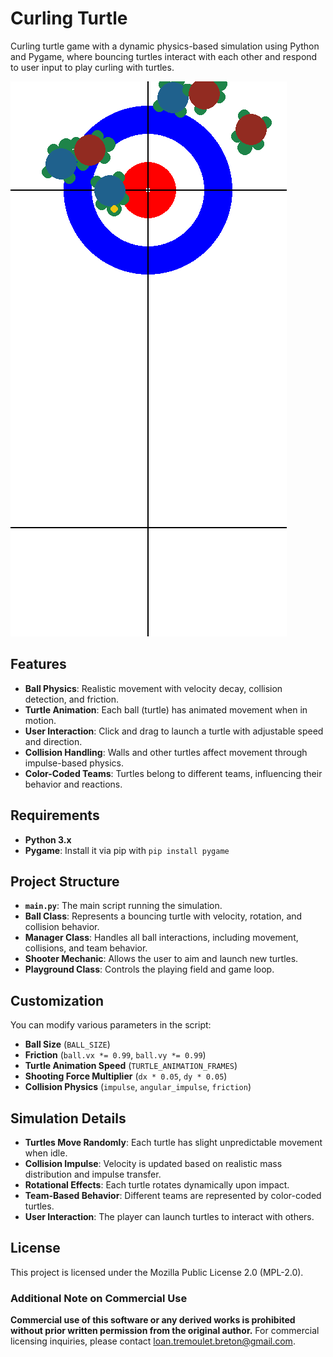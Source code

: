 # Curling Turtle

Curling turtle game with a dynamic physics-based simulation using Python and Pygame, where bouncing turtles interact with each other and respond to user input to play curling with turtles.

![image](./illustration.png)

## Features

- **Ball Physics**: Realistic movement with velocity decay, collision detection, and friction.
- **Turtle Animation**: Each ball (turtle) has animated movement when in motion.
- **User Interaction**: Click and drag to launch a turtle with adjustable speed and direction.
- **Collision Handling**: Walls and other turtles affect movement through impulse-based physics.
- **Color-Coded Teams**: Turtles belong to different teams, influencing their behavior and reactions.

## Requirements

- **Python 3.x**
- **Pygame**: Install it via pip with `pip install pygame`

## Project Structure

- **`main.py`**: The main script running the simulation.
- **Ball Class**: Represents a bouncing turtle with velocity, rotation, and collision behavior.
- **Manager Class**: Handles all ball interactions, including movement, collisions, and team behavior.
- **Shooter Mechanic**: Allows the user to aim and launch new turtles.
- **Playground Class**: Controls the playing field and game loop.

## Customization

You can modify various parameters in the script:

- **Ball Size** (`BALL_SIZE`)
- **Friction** (`ball.vx *= 0.99`, `ball.vy *= 0.99`)
- **Turtle Animation Speed** (`TURTLE_ANIMATION_FRAMES`)
- **Shooting Force Multiplier** (`dx * 0.05`, `dy * 0.05`)
- **Collision Physics** (`impulse`, `angular_impulse`, `friction`)

## Simulation Details

- **Turtles Move Randomly**: Each turtle has slight unpredictable movement when idle.
- **Collision Impulse**: Velocity is updated based on realistic mass distribution and impulse transfer.
- **Rotational Effects**: Each turtle rotates dynamically upon impact.
- **Team-Based Behavior**: Different teams are represented by color-coded turtles.
- **User Interaction**: The player can launch turtles to interact with others.

## License

This project is licensed under the Mozilla Public License 2.0 (MPL-2.0).

### Additional Note on Commercial Use
**Commercial use of this software or any derived works is prohibited without prior written permission from the original author.** For commercial licensing inquiries, please contact loan.tremoulet.breton@gmail.com.


